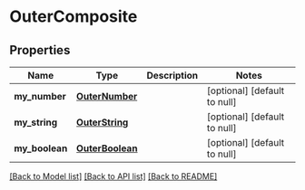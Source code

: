 # OuterComposite

## Properties
Name | Type | Description | Notes
------------ | ------------- | ------------- | -------------
**my_number** | [**OuterNumber**](OuterNumber.md) |  | [optional] [default to null]
**my_string** | [**OuterString**](OuterString.md) |  | [optional] [default to null]
**my_boolean** | [**OuterBoolean**](OuterBoolean.md) |  | [optional] [default to null]

[[Back to Model list]](../README.md#documentation-for-models) [[Back to API list]](../README.md#documentation-for-api-endpoints) [[Back to README]](../README.md)


